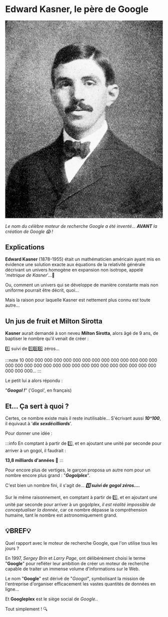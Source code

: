 # Edward Kasner, le père de Google

![Edward Kasner](./Images/Kasner.jpeg)

_Le nom du célèbre moteur de recherche Google a été inventé... **AVANT** la création de Google 😱 !_

## Explications

**Edward Kasner** (1878-1955) était un mathématicien américain ayant mis en évidence une solution exacte aux équations de la relativité générale décrivant un univers homogène en expansion non isotrope, appelé '_métrique de Kasner_'...🤯

Ou, comment un univers qui se développe de manière constante mais non uniforme pourrait être décrit, quoi...

Mais la raison pour laquelle Kasner est nettement plus connu est toute autre...

## Un jus de fruit et Milton Sirotta

**Kasner** aurait demandé à son neveu **Milton Sirotta**, alors âgé de 9 ans, de baptiser le nombre qu'il venait de créer :

1️⃣ suivi de 1️⃣0️⃣0️⃣ zéros...

:::note
10 000 000 000 000 000 000 000 000 000 000 000 000 000 000 000 000 000 000 000 000 000 000 000 000 000 000 000 000 000 000 000 000 000...
:::

Le petit lui a alors répondu :

"**_Googol !_**" ('Gogol', en français)

## Et... Ça sert à quoi ?

Certes, ce nombre existe mais il reste inutilisable...
S'écrivant aussi **_10^100_**, il équivaut à '**_dix sexdécilliards_**'.

Pour donner une idée :

:::info
En comptant à partir de 1️⃣, et en ajoutant une unité par seconde pour arriver à un gogol, il faudrait :

**13,8 milliards d'années** 🤖
:::

Pour encore plus de vertiges, le garçon proposa un autre nom pour un nombre encore plus grand : "**_Gogolplex_**".

C'est bien un nombre fini, il s'agit de...
**_1️⃣ suivi de gogol zéros...._**

Sur le même raisonnement, en comptant à partir de 1️⃣, et en ajoutant une unité par seconde pour arriver à un gogolplex, _il est réalité impossible de conceptualiser la donnée_, car ce nombre dépasse la compréhension humaine, tant le nombre est astronomiquement grand.

## 💡BREF💡

Quel rapport avec le moteur de recherche Google, que l'on utilise tous les jours ?

En 1997, _Sergey Brin_ et _Larry Page_, ont délibérément choisi le terme "**Google**" pour refléter leur ambition de créer un moteur de recherche capable de traiter un immense volume d'informations sur le Web.

Le nom "**Google**" est dérivé de "_Googol_", symbolisant la mission de l'entreprise d'organiser efficacement les vastes quantités de données en ligne...

Et **Googleplex** est le siège social de _Google_..

Tout simplement ! 🔍
